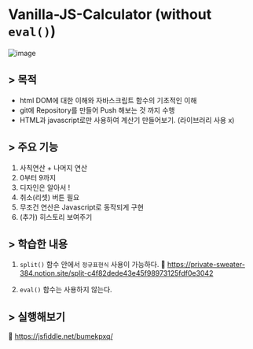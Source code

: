 # Vanilla-JS-Calculator (without `eval()`)

![image](https://user-images.githubusercontent.com/24728385/129292298-89a0c071-e496-4e17-91cb-d6f4465e18b2.png)

## > 목적

- html DOM에 대한 이해와 자바스크립트 함수의 기초적인 이해
- git에 Repository를 만들어 Push 해보는 것 까지 수행
- HTML과 javascript로만 사용하여 계산기 만들어보기. (라이브러리 사용 x)

## > 주요 기능

1. 사칙연산 + 나머지 연산
2. 0부터 9까지
3. 디자인은 알아서 !
4. 취소(리셋) 버튼 필요
5. 무조건 연산은 Javascript로 동작되게 구현
6. (추가) 히스토리 보여주기

## > 학습한 내용

1. `split()` 함수 안에서 `정규표현식` 사용이 가능하다.
🔗 https://private-sweater-384.notion.site/split-c4f82dede43e45f98973125fdf0e3042

2. `eval()` 함수는 사용하지 않는다.

## > 실행해보기

🔗 https://jsfiddle.net/bumekpxq/
